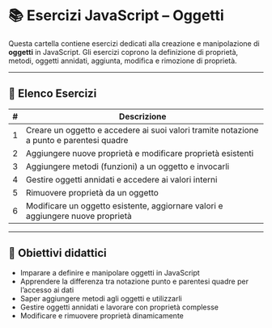 # 📚 Esercizi JavaScript – Oggetti

Questa cartella contiene esercizi dedicati alla creazione e manipolazione di **oggetti** in JavaScript. Gli esercizi coprono la definizione di proprietà, metodi, oggetti annidati, aggiunta, modifica e rimozione di proprietà.

---

## 📝 Elenco Esercizi

| # | Descrizione                                                                              |
| - | ---------------------------------------------------------------------------------------- |
| 1 | Creare un oggetto e accedere ai suoi valori tramite notazione a punto e parentesi quadre |
| 2 | Aggiungere nuove proprietà e modificare proprietà esistenti                              |
| 3 | Aggiungere metodi (funzioni) a un oggetto e invocarli                                    |
| 4 | Gestire oggetti annidati e accedere ai valori interni                                    |
| 5 | Rimuovere proprietà da un oggetto                                                        |
| 6 | Modificare un oggetto esistente, aggiornare valori e aggiungere nuove proprietà          |

---

## 🎯 Obiettivi didattici

* Imparare a definire e manipolare oggetti in JavaScript
* Apprendere la differenza tra notazione punto e parentesi quadre per l’accesso ai dati
* Saper aggiungere metodi agli oggetti e utilizzarli
* Gestire oggetti annidati e lavorare con proprietà complesse
* Modificare e rimuovere proprietà dinamicamente
